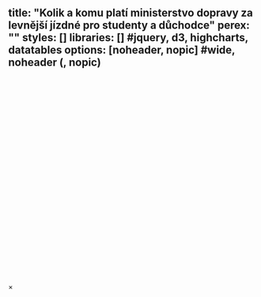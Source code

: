 title: "Kolik a komu platí ministerstvo dopravy za levnější jízdné pro studenty a důchodce"
perex: ""
styles: []
libraries: [] #jquery, d3, highcharts, datatables
options: [noheader, nopic] #wide, noheader (, nopic)
---
<wide><div id="graf" style="height: 400px"></div></wide>

<div class="modal-azr" id="vypisFaktur">
  <div class="modal-azr-content">
    <span class="close-modal">&times;</span>
  </div>
</div>
